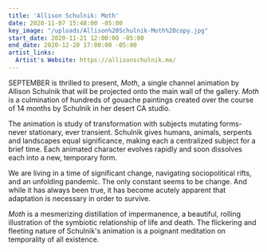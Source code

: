```yaml
---
title: 'Allison Schulnik: Moth'
date: 2020-11-07 15:48:00 -05:00
key_image: "/uploads/Allison%20Schulnik-Moth%20copy.jpg"
start_date: 2020-11-21 12:00:00 -05:00
end_date: 2020-12-20 17:00:00 -05:00
artist_links:
  Artist's Website: https://allisonschulnik.me/
---
```


SEPTEMBER is thrilled to present, *Moth*, a single channel animation by Allison Schulnik that will be projected onto the main wall of the gallery. *Moth* is a culmination of hundreds of gouache paintings created over the course of 14 months by Schulnik in her desert CA studio. 

The animation is study of transformation with subjects mutating forms- never stationary, ever transient. Schulnik gives humans, animals, serpents and landscapes equal significance, making each a centralized subject for a brief time. Each animated character evolves rapidly and soon dissolves each into a new, temporary form. 

We are living in a time of significant change, navigating sociopolitical rifts, and an unfolding pandemic. The only constant seems to be change. And while it has always been true, it has become acutely apparent that adaptation is necessary in order to survive. 

*Moth* is a mesmerizing distillation of impermanence, a beautiful, rolling illustration of the symbiotic relationship of life and death. The flickering and fleeting nature of Schulnik's animation is a poignant meditation on temporality of all existence.